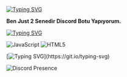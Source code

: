 [![Typing SVG](https://readme-typing-svg.herokuapp.com?font=Fira+Code&pause=1000&color=F70000&center=true&random=false&width=435&lines=Profilime+Ho%C5%9F+Geldiniz.+%3C3)](https://git.io/typing-svg)

**Ben Just 2 Senedir Discord Botu Yapıyorum.**

[![Typing SVG](https://readme-typing-svg.herokuapp.com?font=Fira+Code&pause=1000&color=2930F7&center=true&random=false&width=435&lines=Kulland%C4%B1%C4%9F%C4%B1m+Diller++%3C%2F%3E)](https://git.io/typing-svg)

![JavaScript](https://img.shields.io/badge/javascript-%23323330.svg?style=for-the-badge&logo=javascript&logoColor=%23F7DF1E) ![HTML5](https://img.shields.io/badge/html5-%23E34F26.svg?style=for-the-badge&logo=html5&logoColor=white)

[![Typing SVG](https://readme-typing-svg.herokuapp.com?font=Fira+Code&pause=1000&color=3B54F7&random=false&width=435&lines=%C4%B0leti%C5%9Fime+Ge%C3%A7.)](https://git.io/typing-svg)

<img src="https://camo.githubusercontent.com/89034fd0cc3f9b0f24f023a02cad305f8267b6208cee035c40c6c41695801538/68747470733a2f2f6c616e796172642d70726f66696c652d726561646d652e76657263656c2e6170702f6170692f3834353232333133353131313534343833323f686964654469736372696d3d74727565" alt="Discord Presence" data-canonical-src="https://lanyard-profile-readme.vercel.app/api/845223135111544832?hideDiscrim=true" style="max-width: 100%;">
